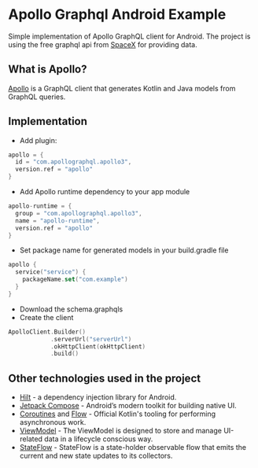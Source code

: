# Apollo Graphql Android Example

Simple implementation of Apollo GraphQL client for Android. The project is using the free graphql api from [SpaceX](https://spacex-production.up.railway.app/) for providing data.

## What is Apollo?
[Apollo](https://www.apollographql.com/docs/kotlin/) is a GraphQL client that generates Kotlin and Java models from GraphQL queries.

## Implementation
- Add plugin:
```kotlin
apollo = {
  id = "com.apollographql.apollo3",
  version.ref = "apollo"
}
```
- Add Apollo runtime dependency to your app module
```kotlin
apollo-runtime = {
  group = "com.apollographql.apollo3",
  name = "apollo-runtime",
  version.ref = "apollo"
}
```
- Set package name for generated models in your build.gradle file
```kotlin
apollo {
  service("service") {
    packageName.set("com.example")
  }
}
```

- Download the schema.graphqls
- Create the client
```kotlin
ApolloClient.Builder()
            .serverUrl("serverUrl")
            .okHttpClient(okHttpClient)
            .build()
```

## Other technologies used in the project
- [Hilt](https://developer.android.com/training/dependency-injection/hilt-android) - a dependency injection library for Android.
- [Jetpack Compose](https://developer.android.com/jetpack/compose) - Android’s modern toolkit for building native UI.
- [Coroutines](https://kotlinlang.org/docs/reference/coroutines-overview.html) and [Flow](https://kotlinlang.org/docs/reference/coroutines/flow.html#asynchronous-flow) - Official Kotlin's tooling for performing asynchronous work.
- [ViewModel](https://developer.android.com/topic/libraries/architecture/viewmodel) - The ViewModel is designed to store and manage UI-related data in a lifecycle conscious way.
- [StateFlow](https://developer.android.com/kotlin/flow/stateflow-and-sharedflow#stateflow) - StateFlow is a state-holder observable flow that emits the current and new state updates to its collectors.
